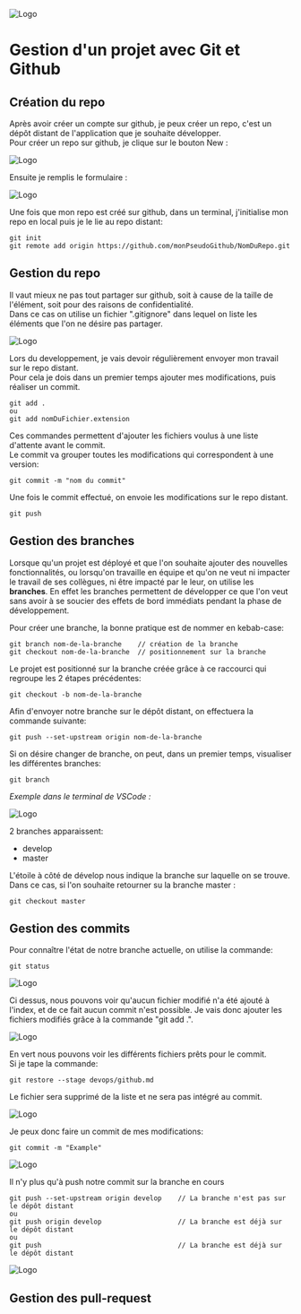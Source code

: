 ![Logo](/devops/Assets/Github/Logo.png)

# Gestion d'un projet avec Git et Github  

## Création du repo
Après avoir créer un compte sur github, je peux créer un repo, c'est un dépôt distant de l'application que je souhaite développer.    
Pour créer un repo sur github, je clique sur le bouton New :  

![Logo](./devops/Assets/Github/newRepo.PNG)
  
Ensuite je remplis le formulaire :  

![Logo](./devops/Assets/Github/newRepoForm.PNG)

Une fois que mon repo est créé sur github, dans un terminal, j'initialise mon repo en local puis je le lie au repo distant:
```
git init
git remote add origin https://github.com/monPseudoGithub/NomDuRepo.git
```  

  
## Gestion du repo
  
Il vaut mieux ne pas tout partager sur github, soit à cause de la taille de l'élément, soit pour des raisons de confidentialité.  
Dans ce cas on utilise un fichier ".gitignore" dans lequel on liste les éléments que l'on ne désire pas partager.  

![Logo](./devops/Assets/Github/gitignore.PNG)

Lors du developpement, je vais devoir régulièrement envoyer mon travail sur le repo distant.  
Pour cela je dois dans un premier temps ajouter mes modifications, puis réaliser un commit.
```
git add .
ou
git add nomDuFichier.extension
```
Ces commandes permettent d'ajouter les fichiers voulus à une liste d'attente avant le commit.  
Le commit va grouper toutes les modifications qui correspondent à une version:  
```
git commit -m "nom du commit"
```  
Une fois le commit effectué, on envoie les modifications sur le repo distant.
```
git push
```  
  

## Gestion des branches
Lorsque qu'un projet est déployé et que l'on souhaite ajouter des nouvelles fonctionnalités, ou lorsqu'on travaille en équipe et qu'on ne veut ni impacter le travail de ses collègues, ni être impacté par le leur, on utilise les **branches**.
En effet les branches permettent de développer ce que l'on veut sans avoir à se soucier des effets de bord immédiats pendant la phase de développement.  
  
Pour créer une branche, la bonne pratique est de nommer en kebab-case:
```
git branch nom-de-la-branche    // création de la branche
git checkout nom-de-la-branche  // positionnement sur la branche
```
Le projet est positionné sur la branche créée grâce à ce raccourci qui regroupe les 2 étapes précédentes:
```
git checkout -b nom-de-la-branche
```
Afin d'envoyer notre branche sur le dépôt distant, on effectuera la commande suivante:  
```
git push --set-upstream origin nom-de-la-branche
```

Si on désire changer de branche, on peut, dans un premier temps, visualiser les différentes branches:  
```
git branch
```
_Exemple dans le terminal de VSCode :_  

![Logo](./devops/Assets/Github/gitBranch.PNG)  

2 branches apparaissent:
- develop
- master  

L'étoile à côté de dévelop nous indique la branche sur laquelle on se trouve.  
Dans ce cas, si l'on souhaite retourner su la branche master :  
```
git checkout master
```

## Gestion des commits  
Pour connaître l'état de notre branche actuelle, on utilise la commande:
```
git status
```
![Logo](./devops/Assets/Github/gitStatus1.PNG)  

Ci dessus, nous pouvons voir qu'aucun fichier modifié n'a été ajouté à l'index, et de ce fait aucun commit n'est possible. Je vais donc ajouter les fichiers modifiés grâce à la commande "git add .".  

![Logo](./devops/Assets/Github/gitaddAll.PNG)  

En vert nous pouvons voir les différents fichiers prêts pour le commit.  
Si je tape la commande:
```
git restore --stage devops/github.md
```
Le fichier sera supprimé de la liste et ne sera pas intégré au commit.  

![Logo](./devops/Assets/Github/git%20restore.PNG)  

Je peux donc faire un commit de mes modifications:
```
git commit -m "Example"
```
![Logo](./devops/Assets/Github/gitcommitexample.PNG)  
  
  Il n'y plus qu'à push notre commit sur la branche en cours
  ```
  git push --set-upstream origin develop    // La branche n'est pas sur le dépôt distant
  ou 
  git push origin develop                   // La branche est déjà sur le dépôt distant 
  ou 
  git push                                  // La branche est déjà sur le dépôt distant 
  ```
![Logo](./devops/Assets/Github/gitpushupstream.PNG)  

## Gestion des pull-request
